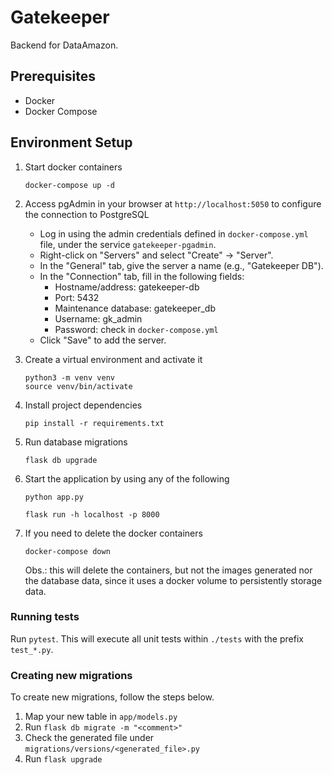 # Gatekeeper

Backend for DataAmazon.

## Prerequisites

- Docker
- Docker Compose

## Environment Setup

1. Start docker containers

    ```
    docker-compose up -d
    ```

2. Access pgAdmin in your browser at `http://localhost:5050` to configure the connection to PostgreSQL
    - Log in using the admin credentials defined in `docker-compose.yml` file, under the service `gatekeeper-pgadmin`.
    - Right-click on "Servers" and select "Create" -> "Server".
    - In the "General" tab, give the server a name (e.g., "Gatekeeper DB").
    - In the "Connection" tab, fill in the following fields:
        - Hostname/address: gatekeeper-db
        - Port: 5432
        - Maintenance database: gatekeeper_db
        - Username: gk_admin
        - Password: check in `docker-compose.yml`
    - Click "Save" to add the server.

3. Create a virtual environment and activate it

    ```
    python3 -m venv venv
    source venv/bin/activate
    ```

4. Install project dependencies

    ```
    pip install -r requirements.txt
    ```

5. Run database migrations

    ```
    flask db upgrade
    ```

6. Start the application by using any of the following

    ```
    python app.py
    ```

    ```
    flask run -h localhost -p 8000
    ```

7. If you need to delete the docker containers

    ```
    docker-compose down
    ```

    Obs.: this will delete the containers, but not the images generated nor the database data, since it uses a docker volume to persistently storage data.

### Running tests

Run `pytest`. This will execute all unit tests within `./tests` with the prefix `test_*.py`.

### Creating new migrations

To create new migrations, follow the steps below.

1. Map your new table in `app/models.py`
2. Run `flask db migrate -m "<comment>"`
3. Check the generated file under `migrations/versions/<generated_file>.py`
4. Run `flask upgrade`


